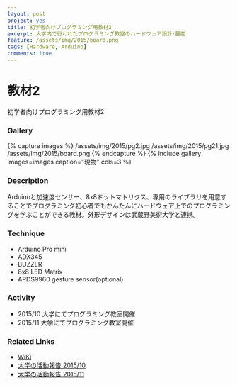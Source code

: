 ```yaml
---
layout: post
project: yes
title: 初学者向けプログラミング用教材2
excerpt: 大学内で行われたプログラミング教室のハードウェア設計･量産
feature: /assets/img/2015/board.png
tags: [Hardware, Arduino]
comments: true
---
```

# 教材2

初学者向けプログラミング用教材2

### Gallery


{% capture images %}
  /assets/img/2015/pg2.jpg
  /assets/img/2015/pg21.jpg
  /assets/img/2015/board.png
{% endcapture %}
{% include gallery images=images caption="現物" cols=3 %}

### Description

  Arduinoと加速度センサー、8x8ドットマトリクス、専用のライブラリを用意することでプログラミング初心者でもかんたんにハードウェア上でのプログラミングを学ぶことができる教材。外形デザインは武蔵野美術大学と連携。

### Technique

* Arduino Pro mini
* ADX345
* BUZZER
* 8x8 LED Matrix
* APDS9960 gesture sensor(optional)

### Activity

* 2015/10  大学にてプログラミング教室開催
* 2015/11  大学にてプログラミング教室開催

### Related Links

* [WiKi](http://giken.uec.tokyo/#!index.md)
* [大学の活動報告 2015/10](http://www.uecincu.com/vb/imroom_151031vb68.html)
* [大学の活動報告 2015/11](http://www.uecincu.com/vb/imroom_151114pro3.html)